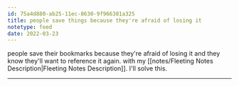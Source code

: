 ```yaml
---
id: 75a4d880-ab25-11ec-8630-9f966381a325
title: people save things because they're afraid of losing it
notetype: feed
date: 2022-03-23
---
```

people save their bookmarks because they're afraid of losing it and they know they'll want to reference it again. with my [[notes/Fleeting Notes Description|Fleeting Notes Description]]. I'll solve this.

---

